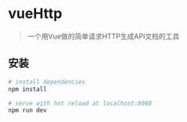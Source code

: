 # vueHttp

> 一个用Vue做的简单请求HTTP生成API文档的工具

## 安装

``` bash
# install dependencies
npm install

# serve with hot reload at localhost:8080
npm run dev

```
